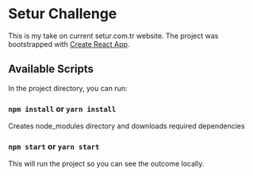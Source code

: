 # Setur Challenge

This is my take on current setur.com.tr website.
The project was bootstrapped with [Create React App](https://github.com/facebook/create-react-app). 

## Available Scripts

In the project directory, you can run:

### `npm install` or `yarn install`

Creates node_modules directory and downloads required dependencies

### `npm start` or `yarn start`

This will run the project so you can see the outcome locally.
